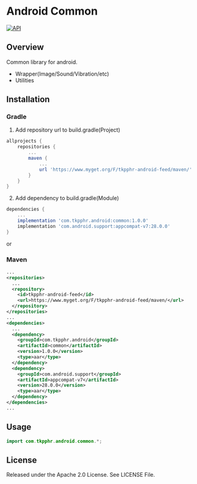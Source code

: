 # Android Common
<a target="_blank" href="https://developer.android.com/reference/android/os/Build.VERSION_CODES.html#ICE_CREAM_SANDWICH"><img src="https://img.shields.io/badge/API-14%2B-blue.svg?style=flat" alt="API" /></a>

## Overview
Common library for android.
- Wrapper(Image/Sound/Vibration/etc)
- Utilities

## Installation

### Gradle
1. Add repository url to build.gradle(Project)
```groovy
allprojects {
    repositories {
        ...
        maven {
            ...
            url 'https://www.myget.org/F/tkpphr-android-feed/maven/'
        }
    }
}
```

2. Add dependency to build.gradle(Module)
```groovy
dependencies {
    ...
    implementation 'com.tkpphr.android:common:1.0.0'
    implementation 'com.android.support:appcompat-v7:28.0.0'
}
```

or

### Maven
```xml
...
<repositories>
  ...
  <repository>
    <id>tkpphr-android-feed</id>
    <url>https://www.myget.org/F/tkpphr-android-feed/maven/</url>
  </repository>
</repositories>
...
<dependencies>
  ...
  <dependency>
    <groupId>com.tkpphr.android</groupId>
    <artifactId>common</artifactId>
    <version>1.0.0</version>
    <type>aar</type>
  </dependency>
  <dependency>
    <groupId>com.android.support</groupId>
    <artifactId>appcompat-v7</artifactId>
    <version>28.0.0</version>
    <type>aar</type>
  </dependency>
</dependencies>
...
```

## Usage
```Java
import com.tkpphr.android.common.*;
```

## License
Released under the Apache 2.0 License.
See LICENSE File.